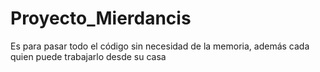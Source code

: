 # Proyecto_Mierdancis
Es para pasar todo el código sin necesidad de la memoria, además cada quien puede trabajarlo desde su casa
